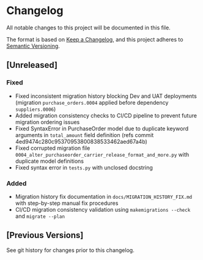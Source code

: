 # Changelog

All notable changes to this project will be documented in this file.

The format is based on [Keep a Changelog](https://keepachangelog.com/en/1.0.0/),
and this project adheres to [Semantic Versioning](https://semver.org/spec/v2.0.0.html).

## [Unreleased]

### Fixed
- Fixed inconsistent migration history blocking Dev and UAT deployments (migration `purchase_orders.0004` applied before dependency `suppliers.0006`)
- Added migration consistency checks to CI/CD pipeline to prevent future migration ordering issues
- Fixed SyntaxError in PurchaseOrder model due to duplicate keyword arguments in `total_amount` field definition (refs commit 4ed9474c280c95370953800838533462aed67a4b)
- Fixed corrupted migration file `0004_alter_purchaseorder_carrier_release_format_and_more.py` with duplicate model definitions
- Fixed syntax error in `tests.py` with unclosed docstring

### Added
- Migration history fix documentation in `docs/MIGRATION_HISTORY_FIX.md` with step-by-step manual fix procedures
- CI/CD migration consistency validation using `makemigrations --check` and `migrate --plan`

## [Previous Versions]
See git history for changes prior to this changelog.

